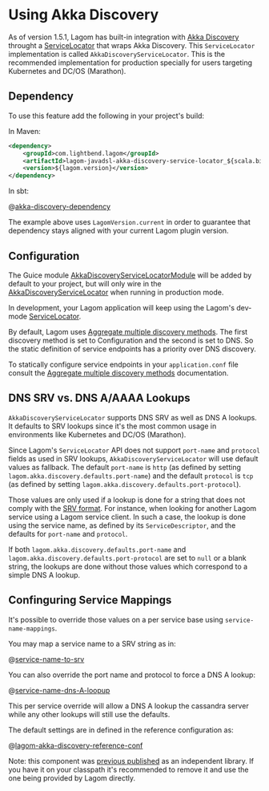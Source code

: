 # Using Akka Discovery

As of version 1.5.1, Lagom has built-in integration with [Akka Discovery](https://doc.akka.io/docs/akka/2.5/discovery/index.html) throught a  [ServiceLocator](api/index.html?com/lightbend/lagom/javadsl/api/ServiceLocator.html) that wraps Akka Discovery. This `ServiceLocator` implementation is called `AkkaDiscoveryServiceLocator`. This is the recommended implementation for production specially for users targeting Kubernetes and DC/OS (Marathon).

## Dependency

To use this feature add the following in your project's build:

In Maven:

```xml
<dependency>
    <groupId>com.lightbend.lagom</groupId>
    <artifactId>lagom-javadsl-akka-discovery-service-locator_${scala.binary.version}</artifactId>
    <version>${lagom.version}</version>
</dependency>
```

In sbt:

@[akka-discovery-dependency](code/akka-discovery-dependency.sbt)

The example above uses `LagomVersion.current` in order to guarantee that dependency stays aligned with your current Lagom plugin version.

## Configuration

The Guice module [AkkaDiscoveryServiceLocatorModule](api/index.html?com/lightbend/lagom/javadsl/akka/discovery/AkkaDiscoveryServiceLocatorModule.html) will be added by default to your project, but will only wire in the [AkkaDiscoveryServiceLocator](api/index.html?com/lightbend/lagom/javadsl/akka/discovery/AkkaDiscoveryServiceLocator.html) when running in production mode.

In development, your Lagom application will keep using the Lagom's dev-mode [ServiceLocator](api/index.html?com/lightbend/lagom/javadsl/api/ServiceLocator.html).

By default, Lagom uses [Aggregate multiple discovery methods](https://doc.akka.io/docs/akka/2.5/discovery/index.html#discovery-method-aggregate-multiple-discovery-methods). The first discovery method is set to Configuration and the second is set to DNS. So the static definition of service endpoints has a priority over DNS discovery.

To statically configure service endpoints in your `application.conf` file consult the [Aggregate multiple discovery methods](https://doc.akka.io/docs/akka/2.5/discovery/index.html#discovery-method-aggregate-multiple-discovery-methods) documentation.

## DNS SRV vs. DNS A/AAAA Lookups

`AkkaDiscoveryServiceLocator` supports DNS SRV as well as DNS A lookups. It defaults to SRV lookups since it's the most common usage in environments like Kubernetes and DC/OS (Marathon).

Since Lagom's `ServiceLocator` API does not support `port-name` and `protocol` fields as used in SRV lookups, `AkkaDiscoveryServiceLocator` will use default values as fallback. The default `port-name` is `http` (as defined by setting `lagom.akka.discovery.defaults.port-name`) and the default `protocol` is `tcp`  (as defined by setting `lagom.akka.discovery.defaults.port-protocol`).

Those values are only used if a lookup is done for a string that does not comply with the [SRV format](https://en.wikipedia.org/wiki/SRV_record). For instance, when looking for another Lagom service using a Lagom service client. In such a case, the lookup is done using the service name, as defined by its `ServiceDescriptor`, and the defaults for `port-name` and `protocol`.

If both `lagom.akka.discovery.defaults.port-name` and `lagom.akka.discovery.defaults.port-protocol` are set to `null` or a blank string, the lookups are done without those values which correspond to a simple DNS A lookup.

## Confinguring Service Mappings

It's possible to override those values on a per service base using `service-name-mappings`.

You may map a service name to a SRV string as in:

@[service-name-to-srv](../../../common/guide/production/code/akka-discovery-config-examples.conf)

You can also override the port name and protocol to force a DNS A lookup:

@[service-name-dns-A-loopup](../../../common/guide/production/code/akka-discovery-config-examples.conf)

This per service override will allow a DNS A lookup the cassandra server while any other lookups will still use the defaults.

The default settings are in defined in the reference configuration as:

@[lagom-akka-discovery-reference-conf](../../../../../akka-service-locator/core/src/main/resources/reference.conf)

Note: this component was [previous published](https://github.com/lagom/lagom-akka-discovery-service-locator) as an independent library. If you have it on your classpath it's recommended to remove it and use the one being provided by Lagom directly.
